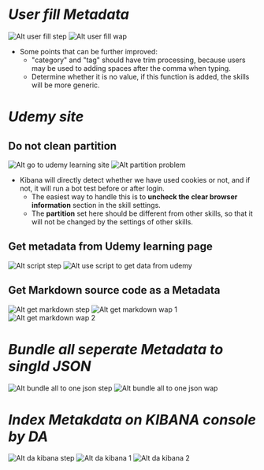 # **_User fill Metadata_**

![Alt user fill step](pic/bandicam%202022-09-21%2023-33-01-763.jpg)
![Alt user fill wap](pic/bandicam%202022-09-21%2023-34-10-490.jpg)

- Some points that can be further improved:
  - "category" and "tag" should have trim processing, because users may be used to adding spaces after the comma when typing.
  - Determine whether it is no value, if this function is added, the skills will be more generic.

# **_Udemy site_**

## **Do not clean partition**

![Alt go to udemy learning site](pic/bandicam%202022-09-21%2023-35-07-549.jpg)
![Alt partition problem](pic/bandicam%202022-09-21%2023-35-31-515.jpg)

- Kibana will directly detect whether we have used cookies or not, and if not, it will run a bot test before or after login.
  - The easiest way to handle this is to **uncheck the clear browser information** section in the skill settings.
  - The **partition** set here should be different from other skills, so that it will not be changed by the settings of other skills.

## **Get metadata from Udemy learning page**

![Alt script step](pic/bandicam%202022-09-21%2023-36-02-657.jpg)
![Alt use script to get data from udemy](pic/bandicam%202022-09-21%2023-38-03-820.jpg)

## **Get Markdown source code as a Metadata**

![Alt get markdown step](pic/bandicam%202022-09-21%2023-38-29-186.jpg)
![Alt get markdown wap 1](pic/bandicam%202022-09-21%2023-40-38-432.jpg)
![Alt get markdown wap 2](pic/bandicam%202022-09-21%2023-42-23-537.jpg)

# **_Bundle all seperate Metadata to singld JSON_**

![Alt bundle all to one json step](pic/bandicam%202022-09-21%2023-42-46-611.jpg)
![Alt bundle all to one json wap](pic/bandicam%202022-09-21%2023-43-12-472.jpg)

# **_Index Metakdata on KIBANA console by DA_**

![Alt da kibana step](pic/bandicam%202022-09-21%2023-43-33-628.jpg)
![Alt da kibana 1](pic/bandicam%202022-09-21%2023-45-57-480.jpg)
![Alt da kibana 2](pic/bandicam%202022-09-21%2023-47-02-236.jpg)
